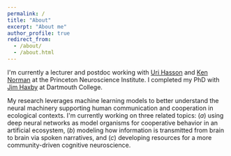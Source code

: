 ```yaml
---
permalink: /
title: "About"
excerpt: "About me"
author_profile: true
redirect_from: 
  - /about/
  - /about.html
---
```


I'm currently a lecturer and postdoc working with [Uri Hasson](https://www.hassonlab.com/) and [Ken Norman](https://compmem.princeton.edu/) at the Princeton Neuroscience Institute. I completed my PhD with [Jim Haxby](http://haxbylab.dartmouth.edu/) at Dartmouth College.

My research leverages machine learning models to better understand the neural machinery supporting human communication and cooperation in ecological contexts. I'm currently working on three related topics: (_a_) using deep neural networks as model organisms for cooperative behavior in an artificial ecosystem, (_b_) modeling how information is transmitted from brain to brain via spoken narratives, and (_c_) developing resources for a more community-driven cognitive neuroscience.


